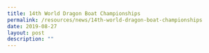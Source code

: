 ```yaml
---
title: 14th World Dragon Boat Championships
permalink: /resources/news/14th-world-dragon-boat-championships
date: 2019-08-27
layout: post
description: ""
---
```

